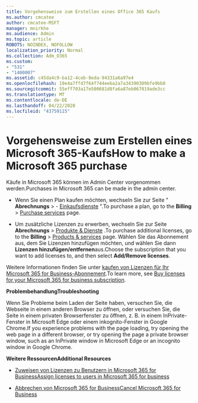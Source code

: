 ```yaml
---
title: Vorgehensweise zum Erstellen eines Office 365 Kaufs
ms.author: cmcatee
author: cmcatee-MSFT
manager: mnirkhe
ms.audience: Admin
ms.topic: article
ROBOTS: NOINDEX, NOFOLLOW
localization_priority: Normal
ms.collection: Adm_O365
ms.custom:
- "531"
- "1400007"
ms.assetid: c45da4c9-ba12-4ceb-8eda-94331a6a97e4
ms.openlocfilehash: 19e4a7ffd7f64f744eeba2a7a34390309bfe9bb8
ms.sourcegitcommit: 55eff703a17e500681d8fa6a87eb067019ade3cc
ms.translationtype: MT
ms.contentlocale: de-DE
ms.lasthandoff: 04/22/2020
ms.locfileid: "43759115"
---
```

# <a name="how-to-make-a-microsoft-365-purchase"></a><span data-ttu-id="d4d74-102">Vorgehensweise zum Erstellen eines Microsoft 365-Kaufs</span><span class="sxs-lookup"><span data-stu-id="d4d74-102">How to make a Microsoft 365 purchase</span></span>

<span data-ttu-id="d4d74-103">Käufe in Microsoft 365 können im Admin Center vorgenommen werden.</span><span class="sxs-lookup"><span data-stu-id="d4d74-103">Purchases in Microsoft 365 can be made in the admin center.</span></span>
  
- <span data-ttu-id="d4d74-104">Wenn Sie einen Plan kaufen möchten, wechseln Sie zur Seite " **Abrechnungs** \> - [Einkaufsdienste](https://go.microsoft.com/fwlink/p/?linkid=868433) ".</span><span class="sxs-lookup"><span data-stu-id="d4d74-104">To purchase a plan, go to the **Billing** \> [Purchase services](https://go.microsoft.com/fwlink/p/?linkid=868433) page.</span></span>

- <span data-ttu-id="d4d74-105">Um zusätzliche Lizenzen zu erwerben, wechseln Sie zur Seite **Abrechnungs** \> [Produkte & Dienste](https://go.microsoft.com/fwlink/p/?linkid=842054) .</span><span class="sxs-lookup"><span data-stu-id="d4d74-105">To purchase additional licenses, go to the **Billing** \> [Products & services](https://go.microsoft.com/fwlink/p/?linkid=842054) page.</span></span> <span data-ttu-id="d4d74-106">Wählen Sie das Abonnement aus, dem Sie Lizenzen hinzufügen möchten, und wählen Sie dann **Lizenzen hinzufügen/entfernen**aus.</span><span class="sxs-lookup"><span data-stu-id="d4d74-106">Choose the subscription that you want to add licenses to, and then select **Add/Remove licenses**.</span></span>
  
<span data-ttu-id="d4d74-107">Weitere Informationen finden Sie unter [kaufen von Lizenzen für Ihr Microsoft 365 for Business-Abonnement](https://docs.microsoft.com/office365/admin/subscriptions-and-billing/buy-licenses).</span><span class="sxs-lookup"><span data-stu-id="d4d74-107">To learn more, see [Buy licenses for your Microsoft 365 for business subscription](https://docs.microsoft.com/office365/admin/subscriptions-and-billing/buy-licenses).</span></span>

<span data-ttu-id="d4d74-108">**Problembehandlung**</span><span class="sxs-lookup"><span data-stu-id="d4d74-108">**Troubleshooting**</span></span>

<span data-ttu-id="d4d74-109">Wenn Sie Probleme beim Laden der Seite haben, versuchen Sie, die Webseite in einem anderen Browser zu öffnen, oder versuchen Sie, die Seite in einem privaten Browserfenster zu öffnen, z. B. in einem InPrivate-Fenster in Microsoft Edge oder einem inkognito-Fenster in Google Chrome.</span><span class="sxs-lookup"><span data-stu-id="d4d74-109">If you experience problems with the page loading, try opening the web page in a different browser, or try opening the page a private browser window, such as an InPrivate window in Microsoft Edge or an incognito window in Google Chrome.</span></span> 

<span data-ttu-id="d4d74-110">**Weitere Ressourcen**</span><span class="sxs-lookup"><span data-stu-id="d4d74-110">**Additional Resources**</span></span>
  
- [<span data-ttu-id="d4d74-111">Zuweisen von Lizenzen zu Benutzern in Microsoft 365 for Business</span><span class="sxs-lookup"><span data-stu-id="d4d74-111">Assign licenses to users in Microsoft 365 for business</span></span>](https://docs.microsoft.com/office365/admin/subscriptions-and-billing/assign-licenses-to-users)

- [<span data-ttu-id="d4d74-112">Abbrechen von Microsoft 365 for Business</span><span class="sxs-lookup"><span data-stu-id="d4d74-112">Cancel Microsoft 365 for Business</span></span>](https://docs.microsoft.com/office365/admin/subscriptions-and-billing/cancel-your-subscription)